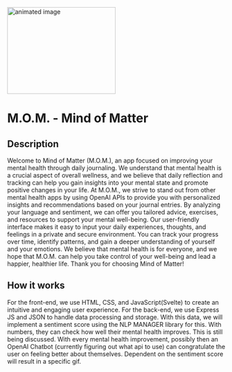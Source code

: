  <img src="https://user-images.githubusercontent.com/116927138/224470763-d70e54a1-3554-4ce5-99d6-80dc8059a10b.gif" alt="animated image" width="250" height="200"> 
 
 # M.O.M. - Mind of Matter

## Description
Welcome to Mind of Matter (M.O.M.), an app focused on improving your mental health through daily journaling. We understand that mental health is a crucial aspect of overall wellness, and we believe that daily reflection and tracking can help you gain insights into your mental state and promote positive changes in your life. At M.O.M., we strive to stand out from other mental health apps by using OpenAI APIs to provide you with personalized insights and recommendations based on your journal entries. By analyzing your language and sentiment, we can offer you tailored advice, exercises, and resources to support your mental well-being. Our user-friendly interface makes it easy to input your daily experiences, thoughts, and feelings in a private and secure environment. You can track your progress over time, identify patterns, and gain a deeper understanding of yourself and your emotions. We believe that mental health is for everyone, and we hope that M.O.M. can help you take control of your well-being and lead a happier, healthier life. Thank you for choosing Mind of Matter!


## How it works
For the front-end, we use HTML, CSS, and JavaScript(Svelte) to create an intuitive and engaging user experience. For the back-end, we use Express JS and JSON to handle data processing and storage. With this data, we will implement a sentiment score using the NLP MANAGER library for this. With numbers, they can check how well their mental health improves. This is still being discussed. With every mental health improvement, possibly then an OpenAI Chatbot (currently figuring out what api to use)  can congratulate the user on feeling better about themselves. Dependent on the sentiment score will result in a specific gif. 
